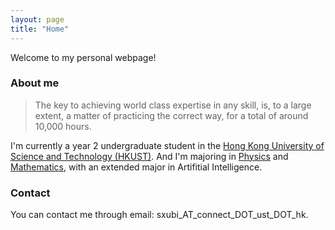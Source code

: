 ```yaml
---
layout: page
title: "Home"
---
```


Welcome to my personal webpage!

### About me
> The key to achieving world class expertise in any skill, is, to a large extent, a matter of practicing the correct way, for a total of around 10,000 hours.

I'm currently a year 2 undergraduate student in the [Hong Kong University of Science and Technology (HKUST)](https://hkust.edu.hk). And I'm majoring in [Physics](https://physics.ust.hk/) and [Mathematics](https://www.math.hkust.edu.hk/), with an extended major in Artifitial Intelligence.

### Contact
You can contact me through email: sxubi_AT_connect_DOT_ust_DOT_hk.
